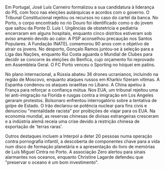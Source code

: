 Em Portugal, José Luís Carneiro formalizou a sua candidatura à liderança do PS, com foco nas eleições autárquicas e acordos com o governo. O Tribunal Constitucional rejeitou os recursos no caso do cartel da banca. No Porto, o corpo encontrado no rio Douro foi identificado como o do jovem que saltou da Ponte D. Luís I. Urgências de obstetrícia e pediatria encerraram em alguns hospitais, enquanto cinco distritos estiveram sob aviso amarelo devido ao calor. A PSP aconselhou precaução nos Santos Populares. A Fundação INATEL comemorou 90 anos com o objetivo de atrair os jovens. No desporto, Gonçalo Ramos juntou-se à seleção para a Liga das Nações, enquanto Rui Costa aguarda o Mundial de Clubes para decidir se concorre às eleições do Benfica, cujo orçamento foi reprovado em Assembleia Geral. O FC Porto venceu o Sporting no hóquei em patins.

No plano internacional, a Rússia abateu 36 drones ucranianos, incluindo na região de Moscovo, enquanto ataques russos em Kharkiv fizeram vítimas. A Espanha condenou os ataques israelitas no Líbano. A China apelou à França para reforçar a confiança mútua. Nos EUA, um tribunal rejeitou uma lei anti-imigração na Florida e rusgas contra a imigração em Los Angeles geraram protestos. Bolsonaro enfrentou interrogatório sobre a tentativa de golpe de Estado. O Irão declarou-se potência nuclear para fins civis e denunciou "mentalidade racista" por proibições de viajar para os EUA. Na economia mundial, as reservas chinesas de divisas estrangeiras cresceram e a indústria alemã receia uma crise devido à restrição chinesa de exportação de 'terras raras'.

Outros destaques incluem a Interpol a deter 20 pessoas numa operação contra pornografia infantil, a descoberta de componentes chave para a vida num disco de formação planetária e a apresentação do livro de memórias de Luís Miguel Cintra no Porto. A associação Zero alertou para sinais alarmantes nos oceanos, enquanto Christine Lagarde defendeu que "preservar o oceano é um bom investimento".